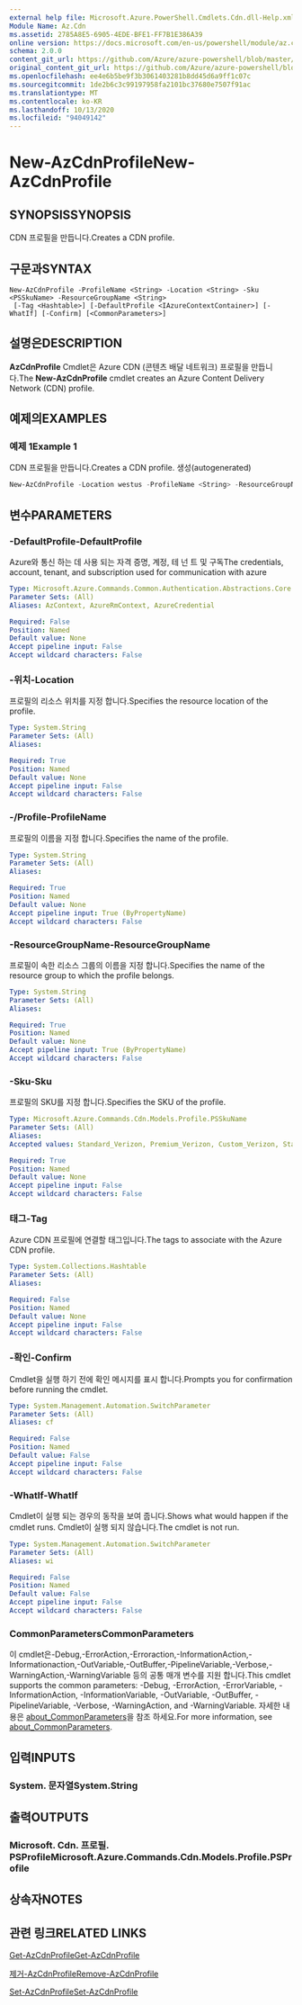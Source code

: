 ```yaml
---
external help file: Microsoft.Azure.PowerShell.Cmdlets.Cdn.dll-Help.xml
Module Name: Az.Cdn
ms.assetid: 2785A8E5-6905-4EDE-BFE1-FF7B1E386A39
online version: https://docs.microsoft.com/en-us/powershell/module/az.cdn/new-azcdnprofile
schema: 2.0.0
content_git_url: https://github.com/Azure/azure-powershell/blob/master/src/Cdn/Cdn/help/New-AzCdnProfile.md
original_content_git_url: https://github.com/Azure/azure-powershell/blob/master/src/Cdn/Cdn/help/New-AzCdnProfile.md
ms.openlocfilehash: ee4e6b5be9f3b3061403281b8dd45d6a9ff1c07c
ms.sourcegitcommit: 1de2b6c3c99197958fa2101bc37680e7507f91ac
ms.translationtype: MT
ms.contentlocale: ko-KR
ms.lasthandoff: 10/13/2020
ms.locfileid: "94049142"
---
```

# <span data-ttu-id="f98d4-101">New-AzCdnProfile</span><span class="sxs-lookup"><span data-stu-id="f98d4-101">New-AzCdnProfile</span></span>

## <span data-ttu-id="f98d4-102">SYNOPSIS</span><span class="sxs-lookup"><span data-stu-id="f98d4-102">SYNOPSIS</span></span>
<span data-ttu-id="f98d4-103">CDN 프로필을 만듭니다.</span><span class="sxs-lookup"><span data-stu-id="f98d4-103">Creates a CDN profile.</span></span>

## <span data-ttu-id="f98d4-104">구문과</span><span class="sxs-lookup"><span data-stu-id="f98d4-104">SYNTAX</span></span>

```
New-AzCdnProfile -ProfileName <String> -Location <String> -Sku <PSSkuName> -ResourceGroupName <String>
 [-Tag <Hashtable>] [-DefaultProfile <IAzureContextContainer>] [-WhatIf] [-Confirm] [<CommonParameters>]
```

## <span data-ttu-id="f98d4-105">설명은</span><span class="sxs-lookup"><span data-stu-id="f98d4-105">DESCRIPTION</span></span>
<span data-ttu-id="f98d4-106">**AzCdnProfile** Cmdlet은 Azure CDN (콘텐츠 배달 네트워크) 프로필을 만듭니다.</span><span class="sxs-lookup"><span data-stu-id="f98d4-106">The **New-AzCdnProfile** cmdlet creates an Azure Content Delivery Network (CDN) profile.</span></span>

## <span data-ttu-id="f98d4-107">예제의</span><span class="sxs-lookup"><span data-stu-id="f98d4-107">EXAMPLES</span></span>

### <span data-ttu-id="f98d4-108">예제 1</span><span class="sxs-lookup"><span data-stu-id="f98d4-108">Example 1</span></span>

<span data-ttu-id="f98d4-109">CDN 프로필을 만듭니다.</span><span class="sxs-lookup"><span data-stu-id="f98d4-109">Creates a CDN profile.</span></span> <span data-ttu-id="f98d4-110">생성</span><span class="sxs-lookup"><span data-stu-id="f98d4-110">(autogenerated)</span></span>

<!-- Aladdin Generated Example -->
```powershell
New-AzCdnProfile -Location westus -ProfileName <String> -ResourceGroupName myresourcegroup -Sku Standard_Verizon
```

## <span data-ttu-id="f98d4-111">변수</span><span class="sxs-lookup"><span data-stu-id="f98d4-111">PARAMETERS</span></span>

### <span data-ttu-id="f98d4-112">-DefaultProfile</span><span class="sxs-lookup"><span data-stu-id="f98d4-112">-DefaultProfile</span></span>
<span data-ttu-id="f98d4-113">Azure와 통신 하는 데 사용 되는 자격 증명, 계정, 테 넌 트 및 구독</span><span class="sxs-lookup"><span data-stu-id="f98d4-113">The credentials, account, tenant, and subscription used for communication with azure</span></span>

```yaml
Type: Microsoft.Azure.Commands.Common.Authentication.Abstractions.Core.IAzureContextContainer
Parameter Sets: (All)
Aliases: AzContext, AzureRmContext, AzureCredential

Required: False
Position: Named
Default value: None
Accept pipeline input: False
Accept wildcard characters: False
```

### <span data-ttu-id="f98d4-114">-위치</span><span class="sxs-lookup"><span data-stu-id="f98d4-114">-Location</span></span>
<span data-ttu-id="f98d4-115">프로필의 리소스 위치를 지정 합니다.</span><span class="sxs-lookup"><span data-stu-id="f98d4-115">Specifies the resource location of the profile.</span></span>

```yaml
Type: System.String
Parameter Sets: (All)
Aliases:

Required: True
Position: Named
Default value: None
Accept pipeline input: False
Accept wildcard characters: False
```

### <span data-ttu-id="f98d4-116">-/Profile</span><span class="sxs-lookup"><span data-stu-id="f98d4-116">-ProfileName</span></span>
<span data-ttu-id="f98d4-117">프로필의 이름을 지정 합니다.</span><span class="sxs-lookup"><span data-stu-id="f98d4-117">Specifies the name of the profile.</span></span>

```yaml
Type: System.String
Parameter Sets: (All)
Aliases:

Required: True
Position: Named
Default value: None
Accept pipeline input: True (ByPropertyName)
Accept wildcard characters: False
```

### <span data-ttu-id="f98d4-118">-ResourceGroupName</span><span class="sxs-lookup"><span data-stu-id="f98d4-118">-ResourceGroupName</span></span>
<span data-ttu-id="f98d4-119">프로필이 속한 리소스 그룹의 이름을 지정 합니다.</span><span class="sxs-lookup"><span data-stu-id="f98d4-119">Specifies the name of the resource group to which the profile belongs.</span></span>

```yaml
Type: System.String
Parameter Sets: (All)
Aliases:

Required: True
Position: Named
Default value: None
Accept pipeline input: True (ByPropertyName)
Accept wildcard characters: False
```

### <span data-ttu-id="f98d4-120">-Sku</span><span class="sxs-lookup"><span data-stu-id="f98d4-120">-Sku</span></span>
<span data-ttu-id="f98d4-121">프로필의 SKU를 지정 합니다.</span><span class="sxs-lookup"><span data-stu-id="f98d4-121">Specifies the SKU of the profile.</span></span>

```yaml
Type: Microsoft.Azure.Commands.Cdn.Models.Profile.PSSkuName
Parameter Sets: (All)
Aliases:
Accepted values: Standard_Verizon, Premium_Verizon, Custom_Verizon, Standard_Akamai, Standard_ChinaCdn, Standard_Microsoft

Required: True
Position: Named
Default value: None
Accept pipeline input: False
Accept wildcard characters: False
```

### <span data-ttu-id="f98d4-122">태그</span><span class="sxs-lookup"><span data-stu-id="f98d4-122">-Tag</span></span>
<span data-ttu-id="f98d4-123">Azure CDN 프로필에 연결할 태그입니다.</span><span class="sxs-lookup"><span data-stu-id="f98d4-123">The tags to associate with the Azure CDN profile.</span></span>

```yaml
Type: System.Collections.Hashtable
Parameter Sets: (All)
Aliases:

Required: False
Position: Named
Default value: None
Accept pipeline input: False
Accept wildcard characters: False
```

### <span data-ttu-id="f98d4-124">-확인</span><span class="sxs-lookup"><span data-stu-id="f98d4-124">-Confirm</span></span>
<span data-ttu-id="f98d4-125">Cmdlet을 실행 하기 전에 확인 메시지를 표시 합니다.</span><span class="sxs-lookup"><span data-stu-id="f98d4-125">Prompts you for confirmation before running the cmdlet.</span></span>

```yaml
Type: System.Management.Automation.SwitchParameter
Parameter Sets: (All)
Aliases: cf

Required: False
Position: Named
Default value: False
Accept pipeline input: False
Accept wildcard characters: False
```

### <span data-ttu-id="f98d4-126">-WhatIf</span><span class="sxs-lookup"><span data-stu-id="f98d4-126">-WhatIf</span></span>
<span data-ttu-id="f98d4-127">Cmdlet이 실행 되는 경우의 동작을 보여 줍니다.</span><span class="sxs-lookup"><span data-stu-id="f98d4-127">Shows what would happen if the cmdlet runs.</span></span>
<span data-ttu-id="f98d4-128">Cmdlet이 실행 되지 않습니다.</span><span class="sxs-lookup"><span data-stu-id="f98d4-128">The cmdlet is not run.</span></span>

```yaml
Type: System.Management.Automation.SwitchParameter
Parameter Sets: (All)
Aliases: wi

Required: False
Position: Named
Default value: False
Accept pipeline input: False
Accept wildcard characters: False
```

### <span data-ttu-id="f98d4-129">CommonParameters</span><span class="sxs-lookup"><span data-stu-id="f98d4-129">CommonParameters</span></span>
<span data-ttu-id="f98d4-130">이 cmdlet은-Debug,-ErrorAction,-Erroraction,-InformationAction,-Informationaction,-OutVariable,-OutBuffer,-PipelineVariable,-Verbose,-WarningAction,-WarningVariable 등의 공통 매개 변수를 지원 합니다.</span><span class="sxs-lookup"><span data-stu-id="f98d4-130">This cmdlet supports the common parameters: -Debug, -ErrorAction, -ErrorVariable, -InformationAction, -InformationVariable, -OutVariable, -OutBuffer, -PipelineVariable, -Verbose, -WarningAction, and -WarningVariable.</span></span> <span data-ttu-id="f98d4-131">자세한 내용은 [about_CommonParameters](http://go.microsoft.com/fwlink/?LinkID=113216)을 참조 하세요.</span><span class="sxs-lookup"><span data-stu-id="f98d4-131">For more information, see [about_CommonParameters](http://go.microsoft.com/fwlink/?LinkID=113216).</span></span>

## <span data-ttu-id="f98d4-132">입력</span><span class="sxs-lookup"><span data-stu-id="f98d4-132">INPUTS</span></span>

### <span data-ttu-id="f98d4-133">System. 문자열</span><span class="sxs-lookup"><span data-stu-id="f98d4-133">System.String</span></span>

## <span data-ttu-id="f98d4-134">출력</span><span class="sxs-lookup"><span data-stu-id="f98d4-134">OUTPUTS</span></span>

### <span data-ttu-id="f98d4-135">Microsoft. Cdn. 프로필. PSProfile</span><span class="sxs-lookup"><span data-stu-id="f98d4-135">Microsoft.Azure.Commands.Cdn.Models.Profile.PSProfile</span></span>

## <span data-ttu-id="f98d4-136">상속자</span><span class="sxs-lookup"><span data-stu-id="f98d4-136">NOTES</span></span>

## <span data-ttu-id="f98d4-137">관련 링크</span><span class="sxs-lookup"><span data-stu-id="f98d4-137">RELATED LINKS</span></span>

[<span data-ttu-id="f98d4-138">Get-AzCdnProfile</span><span class="sxs-lookup"><span data-stu-id="f98d4-138">Get-AzCdnProfile</span></span>](./Get-AzCdnProfile.md)

[<span data-ttu-id="f98d4-139">제거-AzCdnProfile</span><span class="sxs-lookup"><span data-stu-id="f98d4-139">Remove-AzCdnProfile</span></span>](./Remove-AzCdnProfile.md)

[<span data-ttu-id="f98d4-140">Set-AzCdnProfile</span><span class="sxs-lookup"><span data-stu-id="f98d4-140">Set-AzCdnProfile</span></span>](./Set-AzCdnProfile.md)


